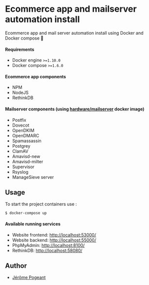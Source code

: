 # Ecommerce app and mailserver automation install
Ecommerce app and mail server automation install using Docker and Docker compose 🐳

#### Requirements
* Docker engine `>=1.10.0`
* Docker compose `>=1.6.0`

#### Ecommerce app components
* NPM
* NodeJS
* RethinkDB

#### Mailserver components (using [hardware/mailserver](https://github.com/hardware/mailserver) docker image)
* Postfix
* Dovecot
* OpenDKIM
* OpenDMARC
* Spamassassin
* Postgrey
* ClamAV
* Amavisd-new
* Amavisd-milter
* Supervisor
* Rsyslog
* ManageSieve server

## Usage
To start the project containers use :
```
$ docker-compose up
```

#### Available running services

* Website frontend: [http://localhost:53000/](http://localhost:53000/)
* Website backend: [http://localhost:55000/](http://localhost:55000/)
* PhpMyAdmin: [http://localhost:8100/](http://localhost:8100/)
* RethinkDB: [http://localhost:58080/](http://localhost:58080/)

## Author
* [Jérôme Pogeant](https://github.com/Jerome1337)
